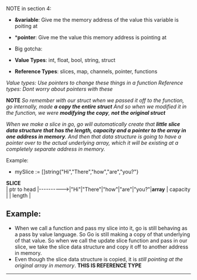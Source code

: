 NOTE in section 4:
- **&variable**: Give me the memory address of the value this variable is poiting at
- ***pointer**: Give me the value this memory address is pointing at
- Big gotcha:

- **Value Types**: int, float, bool, string, struct
- **Reference Types**: slices, map, channels, pointer, functions

*Value types: Use pointers to change these things in a function*
*Reference types: Dont worry about pointers with these*

**NOTE**
*So remember with our struct when we passed it off to the function,*
*go internally, made **a copy the entire struct***
*And so when we modified it in the function, we were **modifying the copy**,*
***not the original struct***

*When we make a slice in go, go will automatically create that ***little slice data structure that has the length, capacity and a pointer to the array in one address in memory***. And then that data structure is going to have a pointer over to the actual underlying array, which it will be existing at a completely separate address in memory.*

Example:
 - mySlice := []string{"Hi","There","how","are","you?"}

**SLICE**                    
| ptr to head   |---------->|"Hi"|"There"|"how"|"are"|"you?"|**array**
| capacity      |
| length        |

**Example:**
-------------
- When we call a function and pass my slice into it, go is still behaving as a pass by value language. So Go is still making a copy of that underlying of that value. So when we call the update slice function and pass in our slice, we take the slice data structure and copy it off to another address in memory.
- Even though the slice data structure is copied, it is *still pointing at the original array in memory*.
**THIS IS REFERENCE TYPE**
-------------